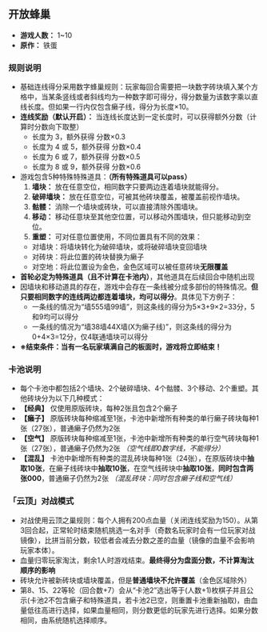 ## 开放蜂巢

- **游戏人数：** 1~10
- **原作：** 铁蛋

### 规则说明
- 基础连线得分采用数字蜂巢规则：玩家每回合需要把一块数字砖块填入某个方格中，当某条竖线或者斜线均为一种数字即可得分，得分数量为该数字乘以直线长度。但如果一行内仅包含癞子线，得分为长度×10。
- **连线奖励（默认开启）：** 当连线长度达到一定长度时，可以获得额外分数（计算时分数向下取整）
  + 长度为 3，额外获得 分数×0.3
  + 长度为 4 或 5，额外获得 分数×0.4
  + 长度为 6 或 7，额外获得 分数×0.5
  + 长度为 8 或 9，额外获得 分数×0.6
- 游戏包含5种特殊特殊道具：**（所有特殊道具可以pass）**
  1. **墙块：** 放在任意空位，相同数字只要两边连着墙块就能得分。
  2. **破碎墙块：** 放在任意空位，可被其他砖块覆盖，被覆盖前视作墙块。
  3. **骷髅：** 消除一个墙块或砖块，可以直接清除外围墙块。
  4. **移动：** 移动任意块至其他空位置，可以移动外围墙块，但只能移动到空位。
  5. **重塑：** 可对任意位置使用，不同位置具有不同的效果：
    + 对墙块：将墙块转化为破碎墙块，或将破碎墙块变回墙块
    + 对砖块：将此位置的砖块替换为癞子
    + 对空地：将此位置设为金色，金色区域可以被任意砖块**无限覆盖**
- **首轮必定为特殊道具（且不计算在卡池内）**，其他道具在后续回合中随机出现
- 因墙块和移动道具的存在，游戏中会存在一条线被分成多部份的特殊情况。**但只要相同数字的连线两边都连着墙块，均可以得分**。具体见下方例子：
  + 一条线的情况为“墙555墙99墙”，则这条线的得分为5×3+9×2=33分，5和9均可以得分
  + 一条线的情况为“墙38墙44X墙(X为癞子线)”，则这条线的得分为0+4×3=12分，仅4联通墙块可以得分
- **※结束条件：当有一名玩家填满自己的板面时，游戏将立即结束！**

### 卡池说明
- 每个卡池中都包括2个墙块、2个破碎墙块、4个骷髅、3个移动、2个重塑。其他砖块分为以下几种模式：
- **【经典】** 仅使用原版砖块，每种2张且包含2个癞子
- **【癞子】** 原版砖块每种缩减至1张，卡池中新增所有种类的单行癞子砖块每种1张（27张），普通癞子仍然为2张
- **【空气】** 原版砖块每种缩减至1张，卡池中新增所有种类的单行空气砖块每种1张（27张），普通癞子仍然为2张 *（空气线即0数字线，不能得分）*
- **【混乱】** 卡池中新增所有种类的混乱砖块每种1张（24张），在原版砖块中**抽取10张**，在癞子线砖块中**抽取10张**，在空气线砖块中**抽取10张**，**同时包含两张000**，普通癞子仍然为2张 *（混乱砖块：同时包含癞子线和空气线）*

### 「云顶」对战模式
- 对战使用云顶之巢规则：每个人拥有200点血量（关闭连线奖励为150）。从第3回合起，正常轮时结束随机挑选一名对手（奇数名玩家时会有一位玩家对战镜像），比拼当前分数，较低者会减去分数之差的血量（镜像的血量不会影响玩家本体）。
- 血量归零玩家淘汰，剩余1人时游戏结束。**最终得分为盘面分数，不计算淘汰顺序的影响**
- 砖块允许被新砖块或墙块覆盖，但是**普通墙块不允许覆盖**（金色区域除外）
- 第8、15、22等轮（回合数+7）会从“卡池2”选出等于(人数+1)枚棋子并且公示(卡池2不包含癞子和特殊道具，若卡池2已空，则重置卡池重新抽取)，由血量低往高进行选择，如果血量相同，则分数更低的玩家先进行选择。如果分数相同，由系统随机选择顺序。